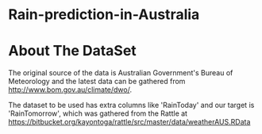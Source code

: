 # Rain-prediction-in-Australia

# About The DataSet
The original source of the data is Australian Government's Bureau of Meteorology and the latest data can be gathered from http://www.bom.gov.au/climate/dwo/.

The dataset to be used has extra columns like 'RainToday' and our target is 'RainTomorrow', which was gathered from the Rattle at https://bitbucket.org/kayontoga/rattle/src/master/data/weatherAUS.RData

